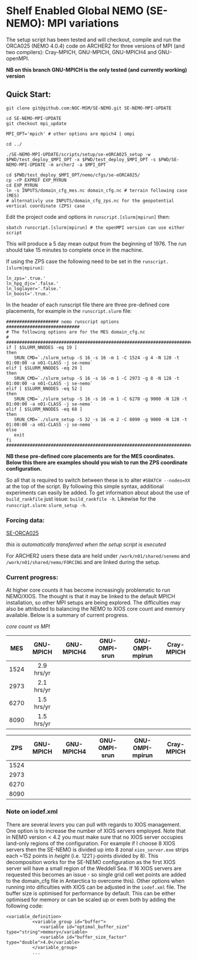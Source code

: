 # Shelf Enabled Global NEMO (SE-NEMO): MPI variations

The setup script has been tested and will checkout, compile and run the ORCA025 (NEMO 4.0.4) code on ARCHER2 for three versions of MPI (and two compilers): Cray-MPICH, GNU-MPICH, GNU-MPICH4 and GNU-openMPI.

**NB on this branch GNU-MPICH is the only tested (and currently working) version**

## Quick Start:

```
git clone git@github.com:NOC-MSM/SE-NEMO.git SE-NEMO-MPI-UPDATE

cd SE-NEMO-MPI-UPDATE
git checkout mpi_update

MPI_OPT='mpich' # other options are mpich4 | ompi

cd ../

./SE-NEMO-MPI-UPDATE/scripts/setup/se-eORCA025_setup -w $PWD/test_deploy_$MPI_OPT -x $PWD/test_deploy_$MPI_OPT -s $PWD/SE-NEMO-MPI-UPDATE -m archer2 -a $MPI_OPT

cd $PWD/test_deploy_$MPI_OPT/nemo/cfgs/se-eORCA025/
cp -rP EXPREF EXP_MYRUN
cd EXP_MYRUN
ln -s INPUTS/domain_cfg_mes.nc domain_cfg.nc # terrain following case (MES)
# alternativly use INPUTS/domain_cfg_zps.nc for the geopotential vertical coordinate (ZPS) case
```
Edit the project code and options in  `runscript.[slurm|mpirun]` then:
```
sbatch runscript.[slurm|mpirun] # the openMPI version can use either script
```
This will produce a 5 day mean output from the beginning of 1976. The run should take 15 minutes to complete once in the machine.

If using the ZPS case the following need to be set in the `runscript.[slurm|mpirun]`:
```
ln_zps='.true.'
ln_hpg_djc='.false.'
ln_loglayer='.false.'
ln_boost='.true.'
```

In the header of each runscript file there are three pre-defined core placements, for example in the `runscript.slurm` file:
```
#################### nemo runscript options ############################
# The following options are for the MES domain_cfg.nc                  #
########################################################################
if [ $SLURM_NNODES -eq 19 ]
then
   SRUN_CMD=`./slurm_setup -S 16 -s 16 -m 1 -C 1524 -g 4 -N 128 -t 01:00:00 -a n01-CLASS -j se-nemo`
elif [ $SLURM_NNODES -eq 29 ]
then
   SRUN_CMD=`./slurm_setup -S 16 -s 16 -m 1 -C 2973 -g 8 -N 128 -t 01:00:00 -a n01-CLASS -j se-nemo`
elif [ $SLURM_NNODES -eq 52 ]
then
   SRUN_CMD=`./slurm_setup -S 16 -s 16 -m 1 -C 6270 -g 9000 -N 128 -t 01:00:00 -a n01-CLASS -j se-nemo`
elif [ $SLURM_NNODES -eq 68 ]
then
   SRUN_CMD=`./slurm_setup -S 32 -s 16 -m 2 -C 8090 -g 9000 -N 128 -t 01:00:00 -a n01-CLASS -j se-nemo`
else
   exit
fi
########################################################################
```
**NB these pre-defined core placements are for the MES coordinates. Below this there are examples should you wish to run the ZPS coordinate configuration.**

So all that is required to switch between these is to alter `#SBATCH --nodes=XX` at the top of the script. By following this simple syntax, additional experiments can easily be added. To get information about about the use of `build_rankfile` just issue: `build_rankfile -h`. Likewise for the `runscript.slurm`: `slurm_setup -h`.

### Forcing data:

[SE-ORCA025](http://gws-access.ceda.ac.uk/public/jmmp_collab/)

_this is automatically transferred when the setup script is executed_

For ARCHER2 users these data are held under `/work/n01/shared/senemo` and `/work/n01/shared/nemo/FORCING` and are linked during the setup.

### Current progress:

At higher core counts it has become increasingly problematic to run NEMO/XIOS. The thought is that it may be linked to the default MPICH installation, so other MPI setups are being explored. The difficulties may also be attributed to balancing the NEMO to XIOS core count and memory available. Below is a summary of current progress.

_core count vs MPI_

|  MES    | GNU-MPICH                      | GNU-MPICH4                           | GNU-OMPI-srun|  GNU-OMPI-mpirun| Cray-MPICH |
| :----:  |  :----:                    |   :----:                         |:----:  |:----:  |:----:  |
| 1524    | 2.9 hrs/yr | | | |
| 2973    | 2.1 hrs/yr | | | |
| 6270    | 1.5 hrs/yr | | | |
| 8090    | 1.5 hrs/yr | | | |

|  ZPS    | GNU-MPICH                      | GNU-MPICH4                           | GNU-OMPI-srun|  GNU-OMPI-mpirun| Cray-MPICH |
| :----:  |  :----:                    |   :----:                         |:----:  |:----:  |:----:  |
| 1524    |  | | | |
| 2973    |  | | | |
| 6270    |  | | | |
| 8090    |  | | | |



### Note on iodef.xml

There are several *levers* you can pull with regards to XIOS management. One option is to increase the number of XIOS servers employed. Note that in NEMO version < 4.2 you must make sure that no XIOS server occupies land-only regions of the configuration. For example if I choose 8 XIOS servers then the SE-NEMO is divided up into 8 zonal `xios_server.exe` strips each ~152 points in *height* (i.e. 1221 j-points divided by 8). This decomposition works for the SE-NEMO configuration as the first XIOS server will have a small region of the Weddell Sea. If 16 XIOS servers are requested this becomes an issue - so single grid cell wet points are added to the domain_cfg file in Antarctica to overcome this). Other options when running into dificulties with XIOS can be adjusted in the `iodef.xml` file. The buffer size is optimised for performance by default. This can be either optimised for memory or can be scaled up or even both by adding the following code:

```
<variable_definition>
          <variable_group id="buffer">
             <variable id="optimal_buffer_size" type="string">memory</variable>
             <variable id="buffer_size_factor" type="double">4.0</variable>
          </variable_group>
          ...
```
          
